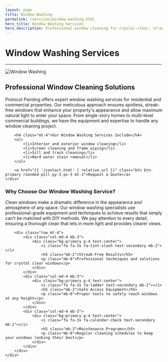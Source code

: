 ```yaml
---
layout: page
title: Window Washing
permalink: /services/window-washing.html
hero_title: Window Washing Services
hero_description: Professional window cleaning for crystal-clear, streak-free results that enhance your property's appearance and natural light.
---
```


<div class="text-center mx-auto mb-5" style="max-width: 500px;">
    <h1 class="display-5">Window Washing Services</h1>
    <hr class="w-25 mx-auto text-primary" style="opacity: 1;">
</div>

<div class="row">
    <div class="col-lg-6">
        <img class="img-fluid w-100 mb-4" src="{{ '/img/window-washing.png' | relative_url }}" alt="Window Washing">
    </div>
    <div class="col-lg-6">
        <h2>Professional Window Cleaning Solutions</h2>
        <p>Protocol Painting offers expert window washing services for residential and commercial properties. Our meticulous approach ensures spotless, streak-free windows that enhance your property's appearance and allow maximum natural light to enter your space. From single-story homes to multi-level commercial buildings, we have the equipment and expertise to handle any window cleaning project.</p>
        
        <h4 class="mt-4">Our Window Washing Services Include</h4>
        <ul>
            <li>Interior and exterior window cleaning</li>
            <li>Screen cleaning and frame wiping</li>
            <li>Sill and track cleaning</li>
            <li>Hard water stain removal</li>
        </ul>
        
        <a href="{{ '/contact.html' | relative_url }}" class="btn btn-primary rounded-pill py-3 px-5 mt-3">Request a Quote</a>
    </div>
</div>

<div class="row mt-5">
    <div class="col-12">
        <h3>Why Choose Our Window Washing Service?</h3>
        <p>Clean windows make a dramatic difference in the appearance and atmosphere of any space. Our window washing specialists use professional-grade equipment and techniques to achieve results that simply can't be matched with DIY methods. We pay attention to every detail, ensuring a thorough clean that lets in more light and provides clearer views.</p>
        
        <div class="row mt-4">
            <div class="col-md-4 mb-3">
                <div class="bg-primary p-4 text-center">
                    <i class="fa fa-3x fa-tint-slash text-secondary mb-2"></i>
                    <h5 class="mb-2">Streak-Free Results</h5>
                    <p class="mb-0">Professional techniques and solutions for crystal clear windows</p>
                </div>
            </div>
            <div class="col-md-4 mb-3">
                <div class="bg-primary p-4 text-center">
                    <i class="fa fa-3x fa-ladder text-secondary mb-2"></i>
                    <h5 class="mb-2">Safe Access Equipment</h5>
                    <p class="mb-0">Proper tools to safely reach windows at any height</p>
                </div>
            </div>
            <div class="col-md-4 mb-3">
                <div class="bg-primary p-4 text-center">
                    <i class="fa fa-3x fa-calendar-check text-secondary mb-2"></i>
                    <h5 class="mb-2">Maintenance Programs</h5>
                    <p class="mb-0">Regular cleaning schedules to keep your windows looking their best</p>
                </div>
            </div>
        </div>
    </div>
</div>